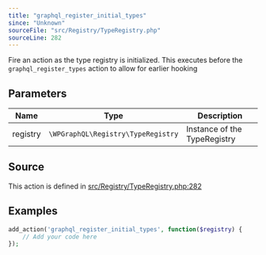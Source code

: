```yaml
---
title: "graphql_register_initial_types"
since: "Unknown"
sourceFile: "src/Registry/TypeRegistry.php"
sourceLine: 282
---
```



Fire an action as the type registry is initialized. This executes
before the `graphql_register_types` action to allow for earlier hooking

## Parameters

| Name | Type | Description |
|------|------|-------------|
| registry | `\WPGraphQL\Registry\TypeRegistry` | Instance of the TypeRegistry |


## Source

This action is defined in [src/Registry/TypeRegistry.php:282](https://github.com/wp-graphql/wp-graphql/blob/develop/src/Registry/TypeRegistry.php#L282)


## Examples

```php
add_action('graphql_register_initial_types', function($registry) {
    // Add your code here
});
```